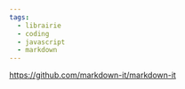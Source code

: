 ```yaml
---
tags:
  - librairie
  - coding
  - javascript
  - markdown
---
```

https://github.com/markdown-it/markdown-it
